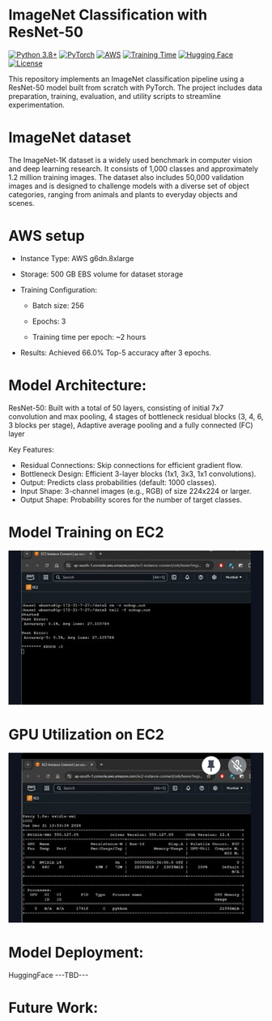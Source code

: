 # ImageNet Classification with ResNet-50

[![Python 3.8+](https://img.shields.io/badge/python-3.8+-blue.svg)](https://www.python.org/downloads/)
[![PyTorch](https://img.shields.io/badge/PyTorch-2.0%2B-EE4C2C.svg)](https://pytorch.org/)
[![AWS](https://img.shields.io/badge/AWS-g6dn.8xlarge-FF9900?logo=amazon-aws)](https://aws.amazon.com/)
[![Training Time](https://img.shields.io/badge/Training%20Time-6%20hours-green.svg)]()
[![Hugging Face](https://img.shields.io/badge/🤗%20Hugging%20Face-Deployed-yellow.svg)](https://huggingface.co/)
[![License](https://img.shields.io/badge/license-MIT-blue.svg)](https://opensource.org/licenses/MIT)

This repository implements an ImageNet classification pipeline using a ResNet-50 model built from scratch with PyTorch. The project includes data preparation, training, evaluation, and utility scripts to streamline experimentation.

# ImageNet dataset

The ImageNet-1K dataset is a widely used benchmark in computer vision and deep learning research. It consists of 1,000 classes and approximately 1.2 million training images. The dataset also includes 50,000 validation images and is designed to challenge models with a diverse set of object categories, ranging from animals and plants to everyday objects and scenes.

# AWS setup

- Instance Type: AWS g6dn.8xlarge

- Storage: 500 GB EBS volume for dataset storage

- Training Configuration:

    - Batch size: 256

    - Epochs: 3

    - Training time per epoch: ~2 hours

- Results: Achieved 66.0% Top-5 accuracy after 3 epochs.

# Model Architecture:

ResNet-50: Built with a total of 50 layers, consisting of initial 7x7 convolution and max pooling, 4 stages of bottleneck residual blocks (3, 4, 6, 3 blocks per stage),
Adaptive average pooling and a fully connected (FC) layer

Key Features:

- Residual Connections: Skip connections for efficient gradient flow.
- Bottleneck Design: Efficient 3-layer blocks (1x1, 3x3, 1x1 convolutions).
- Output: Predicts class probabilities (default: 1000 classes).
- Input Shape: 3-channel images (e.g., RGB) of size 224x224 or larger.
- Output Shape: Probability scores for the number of target classes.

# Model Training on EC2

![Alt text](train2_1.jpg)

# GPU Utilization on EC2
![Alt text](train1_1.jpg)


# Model Deployment:

HuggingFace ---TBD---

# Future Work:



